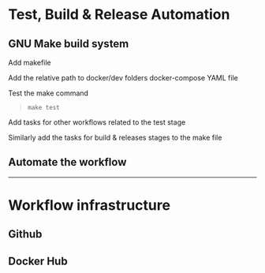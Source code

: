 # Test, Build & Release Automation

## GNU Make build system
Add makefile

Add the relative path to docker/dev folders docker-compose YAML file

Test the make command
> `make test`

Add tasks for other workflows related to the test stage

Similarly add the tasks for build & releases stages to the make file

## Automate the workflow

---
# Workflow infrastructure

## Github

## Docker Hub
